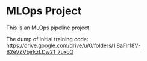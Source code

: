 # MLOps Project
This is an MLOps pipeline project

The dump of initial training code: 
https://drive.google.com/drive/u/0/folders/1l8aFlr18V-B2eVZVbjrkzLDw21_7uxcQ
